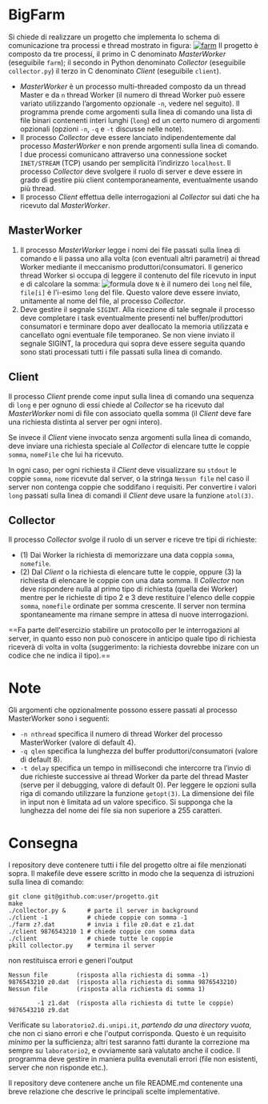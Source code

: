 # BigFarm
Si chiede di realizzare un progetto che implementa lo schema di comunicazione tra processi e thread mostrato in figura:
<a href="https://ibb.co/9ZTYMNM"><img src="https://i.ibb.co/41TNQ7Q/farm.png" alt="farm" border="0"></a>
Il progetto è composto da tre processi, il primo in C denominato _MasterWorker_ (eseguibile `farm`); il secondo in Python denominato _Collector_ (eseguibile `collector.py`) il terzo in C denominato _Client_ (eseguibile `client`).

- _MasterWorker_ è un processo multi-threaded composto da un thread Master e da `n` thread Worker (il numero di thread Worker può essere variato utilizzando l’argomento opzionale `-n`, vedere nel seguito). Il programma prende come argomenti sulla linea di comando una lista di file binari contenenti interi lunghi (`long`) ed un certo numero di argomenti opzionali (opzioni `-n`, `-q` e `-t` discusse nelle note).
- Il processo _Collector_ deve essere lanciato indipendentemente dal processo _MasterWorker_ e non prende argomenti sulla linea di comando. I due processi comunicano attraverso una connessione socket `INET/STREAM` (TCP) usando per semplicità l’indirizzo `localhost`. Il processo _Collector_ deve svolgere il ruolo di server e deve essere in grado di gestire più client contemporaneamente, eventualmente usando più thread.
- Il processo _Client_ effettua delle interrogazioni al _Collector_ sui dati che ha ricevuto dal _MasterWorker_.

## MasterWorker
1. Il processo _MasterWorker_ legge i nomi dei file passati sulla linea di comando e li passa uno alla volta (con eventuali altri parametri) ai thread Worker mediante il meccanismo produttori/consumatori. Il generico thread Worker si occupa di leggere il contenuto del file ricevuto in input e di calcolare la somma:
![formula](https://render.githubusercontent.com/render/math?math=somma=\displaystyle\sum_{i=0}^{N-1}(i\cdot\text{file}[i]))
	dove `N` è il numero dei `long` nel file, `file[i]` è l'i-esimo `long` del file. Questo valore deve essere inviato, unitamente al nome del file, al processo _Collector_.
2. Deve gestire il segnale `SIGINT`. Alla ricezione di tale segnale il processo deve completare i task eventualmente presenti nel buffer/produttori consumatori e terminare dopo aver deallocato la memoria utilizzata e cancellato ogni eventuale file temporaneo. Se non viene inviato il segnale SIGINT, la procedura qui sopra deve essere seguita quando sono stati processati tutti i file passati sulla linea di comando.
## Client
Il processo _Client_ prende come input sulla linea di comando una sequenza di `long` e per ognuno di essi chiede al _Collector_ se ha ricevuto dal _MasterWorker_ nomi di file con associato quella somma (il _Client_ deve fare una richiesta distinta al server per ogni intero). 

Se invece il _Client_ viene invocato senza argomenti sulla linea di comando, deve inviare una richiesta speciale al _Collector_ di elencare tutte le coppie `somma`, `nomeFile` che lui ha ricevuto. 

In ogni caso, per ogni richiesta il _Client_ deve visualizzare su `stdout` le coppie `somma`, `nome` ricevute dal server, o la stringa `Nessun file` nel caso il server non contenga coppie che soddifano i requisiti. Per convertire i valori `long` passati sulla linea di comandi il _Client_ deve usare la funzione `atol(3)`.

## Collector
Il processo _Collector_ svolge il ruolo di un server e riceve tre tipi di richieste: 
- (1) Dai Worker la richiesta di memorizzare una data coppia `somma`, `nomefile`.
- (2) Dal _Client_ o la richiesta di elencare tutte le coppie, oppure (3) la richiesta di elencare le coppie con una data somma. 
Il _Collector_ non deve rispondere nulla al primo tipo di richiesta (quella dei Worker) mentre per le richieste di tipo 2 e 3 deve restituire l'elenco delle coppie `somma`, `nomefile` ordinate per somma crescente. Il server non termina spontaneamente ma rimane sempre in attesa di nuove interrogazioni.

==Fa parte dell'esercizio stabilire un protocollo per le interrogazioni al server, in quanto esso non può conoscere in anticipo quale tipo di richiesta riceverà di volta in volta (suggerimento: la richiesta dovrebbe inizare con un codice che ne indica il tipo).==

# Note
Gli argomenti che opzionalmente possono essere passati al processo MasterWorker sono i seguenti:
-   `-n nthread` specifica il numero di thread Worker del processo MasterWorker (valore di default 4).
-   `-q qlen` specifica la lunghezza del buffer produttori/consumatori (valore di default 8).
-   `-t delay` specifica un tempo in millisecondi che intercorre tra l’invio di due richieste successive ai thread Worker da parte del thread Master (serve per il debugging, valore di default 0).
Per leggere le opzioni sulla riga di comando utilizzare la funzione `getopt(3)`.
La dimensione dei file in input non è limitata ad un valore specifico. Si supponga che la lunghezza del nome dei file sia non superiore a 255 caratteri.

# Consegna
l repository deve contenere tutti i file del progetto oltre ai file menzionati sopra. Il makefile deve essere scritto in modo che la sequenza di istruzioni sulla linea di comando:
```
git clone git@github.com:user/progetto.git
make
./collector.py &      # parte il server in background
./client -1           # chiede coppie con somma -1
./farm z?.dat         # invia i file z0.dat e z1.dat
./client 9876543210 1 # chiede coppie con somma data
./client              # chiede tutte le coppie 
pkill collector.py    # termina il server 
```
non restituisca errori e generi l'output
```
Nessun file        (risposta alla richiesta di somma -1)
9876543210 z0.dat  (risposta alla richiesta di somma 9876543210)
Nessun file        (risposta alla richiesta di somma 1)

        -1 z1.dat  (risposta alla richiesta di tutte le coppie)
9876543210 z9.dat
```
Verificate su `laboratorio2.di.unipi.it`, _partendo da una directory vuota_, che non ci siano errori e che l'output corrisponda. Questo è un requisito _minimo_ per la sufficienza; altri test saranno fatti durante la correzione ma sempre su `laboratorio2`, e ovviamente sarà valutato anche il codice. Il programma deve gestire in maniera pulita evenutali errori (file non esistenti, server che non risponde etc.).

Il repository deve contenere anche un file README.md contenente una breve relazione che descrive le principali scelte implementative.
